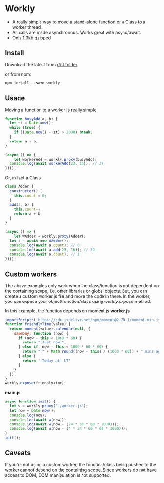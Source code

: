 # Workly

* A really simple way to move a stand-alone function or a Class to a worker thread.
* All calls are made asynchronous. Works great with async/await.
* Only 1.3kb gzipped 

## Install

Download the latest from [dist folder](https://github.com/pshihn/workly/tree/master/dist)

or from npm:
```
npm install --save workly
```

## Usage

Moving a function to a worker is really simple.
```js
function busyAdd(a, b) {
  let st = Date.now();
  while (true) {
    if ((Date.now() - st) > 2000) break;
  }
  return a + b;
}

(async () => {
	let workerAdd = workly.proxy(busyAdd);
  console.log(await workerAdd(23, 16)); // 39
})();
```

Or, in fact a Class

```js
class Adder {
  constructor() {
    this.count = 0;
  }
  add(a, b) {
    this.count++;
    return a + b;
  }
}

(async () => {
	let WAdder = workly.proxy(Adder);
  let a = await new WAdder();
  console.log(await a.count); // 0
  console.log(await a.add(23, 16)); // 39
  console.log(await a.count); // 1
})();
```

## Custom workers

The above examples only work when the class/function is not dependent on the containing scope, i.e. other libraries or global objects. But, you can create a custom worker.js file and move the code in there. In the worker, you can expose your object/function/class using <i>workly.expose</i> method.

In this example, the function depends on moment.js
<b>worker.js</b>
```js
importScripts('https://cdn.jsdelivr.net/npm/moment@2.20.1/moment.min.js', '../dist/workly.min.js');
function friendlyTime(value) {
  return moment(value).calendar(null, {
    sameDay: function (now) {
      if (now - this < 1000 * 60) {
        return "[Just now]";
      } else if (now - this < 1000 * 60 * 60) {
        return "[" + Math.round((now - this) / (1000 * 60)) + " mins ago]";
      } else {
        return '[Today at] LT'
      }
    }
  });
}
workly.expose(friendlyTime);
```
<b>main.js</b>
```js
async function init() {
  let w = workly.proxy("./worker.js");
  let now = Date.now();
  console.log(now);
  console.log(await w(now));
  console.log(await w(now - (24 * 60 * 60 * 1000)));
  console.log(await w(now - (4 * 24 * 60 * 60 * 1000)));
}
init();
```

## Caveats
If you're not using a custom worker, the function/class being pushed to the worker cannot depend on the containing scope.
Since workers do not have access to DOM, DOM manipulation is not supported. 

